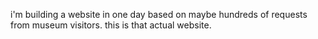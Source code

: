 i'm building a website in one day based on maybe hundreds of requests from museum visitors. this is that actual website.